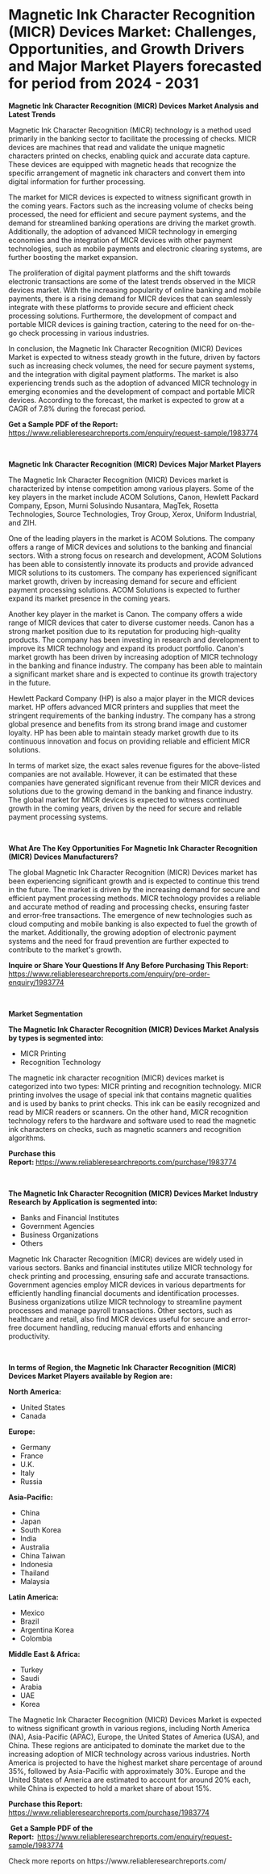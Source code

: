 <p><h1>Magnetic Ink Character Recognition (MICR) Devices Market: Challenges, Opportunities, and Growth Drivers and Major Market Players forecasted for period from 2024 - 2031</h1></p><p><strong>Magnetic Ink Character Recognition (MICR) Devices Market Analysis and Latest Trends</strong></p>
<p><p>Magnetic Ink Character Recognition (MICR) technology is a method used primarily in the banking sector to facilitate the processing of checks. MICR devices are machines that read and validate the unique magnetic characters printed on checks, enabling quick and accurate data capture. These devices are equipped with magnetic heads that recognize the specific arrangement of magnetic ink characters and convert them into digital information for further processing.</p><p>The market for MICR devices is expected to witness significant growth in the coming years. Factors such as the increasing volume of checks being processed, the need for efficient and secure payment systems, and the demand for streamlined banking operations are driving the market growth. Additionally, the adoption of advanced MICR technology in emerging economies and the integration of MICR devices with other payment technologies, such as mobile payments and electronic clearing systems, are further boosting the market expansion.</p><p>The proliferation of digital payment platforms and the shift towards electronic transactions are some of the latest trends observed in the MICR devices market. With the increasing popularity of online banking and mobile payments, there is a rising demand for MICR devices that can seamlessly integrate with these platforms to provide secure and efficient check processing solutions. Furthermore, the development of compact and portable MICR devices is gaining traction, catering to the need for on-the-go check processing in various industries.</p><p>In conclusion, the Magnetic Ink Character Recognition (MICR) Devices Market is expected to witness steady growth in the future, driven by factors such as increasing check volumes, the need for secure payment systems, and the integration with digital payment platforms. The market is also experiencing trends such as the adoption of advanced MICR technology in emerging economies and the development of compact and portable MICR devices. According to the forecast, the market is expected to grow at a CAGR of 7.8% during the forecast period.</p></p>
<p><strong>Get a Sample PDF of the Report:&nbsp;</strong> <a href="https://www.reliableresearchreports.com/enquiry/request-sample/1983774">https://www.reliableresearchreports.com/enquiry/request-sample/1983774</a></p>
<p>&nbsp;</p>
<p><strong>Magnetic Ink Character Recognition (MICR) Devices Major Market Players</strong></p>
<p><p>The Magnetic Ink Character Recognition (MICR) Devices market is characterized by intense competition among various players. Some of the key players in the market include ACOM Solutions, Canon, Hewlett Packard Company, Epson, Murni Solusindo Nusantara, MagTek, Rosetta Technologies, Source Technologies, Troy Group, Xerox, Uniform Industrial, and ZIH. </p><p>One of the leading players in the market is ACOM Solutions. The company offers a range of MICR devices and solutions to the banking and financial sectors. With a strong focus on research and development, ACOM Solutions has been able to consistently innovate its products and provide advanced MICR solutions to its customers. The company has experienced significant market growth, driven by increasing demand for secure and efficient payment processing solutions. ACOM Solutions is expected to further expand its market presence in the coming years.</p><p>Another key player in the market is Canon. The company offers a wide range of MICR devices that cater to diverse customer needs. Canon has a strong market position due to its reputation for producing high-quality products. The company has been investing in research and development to improve its MICR technology and expand its product portfolio. Canon's market growth has been driven by increasing adoption of MICR technology in the banking and finance industry. The company has been able to maintain a significant market share and is expected to continue its growth trajectory in the future.</p><p>Hewlett Packard Company (HP) is also a major player in the MICR devices market. HP offers advanced MICR printers and supplies that meet the stringent requirements of the banking industry. The company has a strong global presence and benefits from its strong brand image and customer loyalty. HP has been able to maintain steady market growth due to its continuous innovation and focus on providing reliable and efficient MICR solutions.</p><p>In terms of market size, the exact sales revenue figures for the above-listed companies are not available. However, it can be estimated that these companies have generated significant revenue from their MICR devices and solutions due to the growing demand in the banking and finance industry. The global market for MICR devices is expected to witness continued growth in the coming years, driven by the need for secure and reliable payment processing systems.</p></p>
<p>&nbsp;</p>
<p><strong>What Are The Key Opportunities For Magnetic Ink Character Recognition (MICR) Devices Manufacturers?</strong></p>
<p><p>The global Magnetic Ink Character Recognition (MICR) Devices market has been experiencing significant growth and is expected to continue this trend in the future. The market is driven by the increasing demand for secure and efficient payment processing methods. MICR technology provides a reliable and accurate method of reading and processing checks, ensuring faster and error-free transactions. The emergence of new technologies such as cloud computing and mobile banking is also expected to fuel the growth of the market. Additionally, the growing adoption of electronic payment systems and the need for fraud prevention are further expected to contribute to the market's growth.</p></p>
<p><strong>Inquire or Share Your Questions If Any Before Purchasing This Report:</strong> <a href="https://www.reliableresearchreports.com/enquiry/pre-order-enquiry/1983774">https://www.reliableresearchreports.com/enquiry/pre-order-enquiry/1983774</a></p>
<p>&nbsp;</p>
<p><strong>Market Segmentation</strong></p>
<p><strong>The Magnetic Ink Character Recognition (MICR) Devices Market Analysis by types is segmented into:</strong></p>
<p><ul><li>MICR Printing</li><li>Recognition Technology</li></ul></p>
<p><p>The magnetic ink character recognition (MICR) devices market is categorized into two types: MICR printing and recognition technology. MICR printing involves the usage of special ink that contains magnetic qualities and is used by banks to print checks. This ink can be easily recognized and read by MICR readers or scanners. On the other hand, MICR recognition technology refers to the hardware and software used to read the magnetic ink characters on checks, such as magnetic scanners and recognition algorithms.</p></p>
<p><strong>Purchase this Report:&nbsp;</strong><a href="https://www.reliableresearchreports.com/purchase/1983774">https://www.reliableresearchreports.com/purchase/1983774</a></p>
<p>&nbsp;</p>
<p><strong>The Magnetic Ink Character Recognition (MICR) Devices Market Industry Research by Application is segmented into:</strong></p>
<p><ul><li>Banks and Financial Institutes</li><li>Government Agencies</li><li>Business Organizations</li><li>Others</li></ul></p>
<p><p>Magnetic Ink Character Recognition (MICR) devices are widely used in various sectors. Banks and financial institutes utilize MICR technology for check printing and processing, ensuring safe and accurate transactions. Government agencies employ MICR devices in various departments for efficiently handling financial documents and identification processes. Business organizations utilize MICR technology to streamline payment processes and manage payroll transactions. Other sectors, such as healthcare and retail, also find MICR devices useful for secure and error-free document handling, reducing manual efforts and enhancing productivity.</p></p>
<p>&nbsp;</p>
<p><strong>In terms of Region, the Magnetic Ink Character Recognition (MICR) Devices Market Players available by Region are:</strong></p>
<p>
    <p> <strong> North America: </strong>
        <ul>
            <li>United States</li>
            <li>Canada</li>
        </ul>
        </p> 
    <p> <strong> Europe: </strong>
        <ul>
            <li>Germany</li>
            <li>France</li>
            <li>U.K.</li>
            <li>Italy</li>
            <li>Russia</li>
        </ul>
        </p> 
    <p> <strong> Asia-Pacific: </strong>
        <ul>
            <li>China</li>
            <li>Japan</li>
            <li>South Korea</li>
            <li>India</li>
            <li>Australia</li>
            <li>China Taiwan</li>
            <li>Indonesia</li>
            <li>Thailand</li>
            <li>Malaysia</li>
        </ul>
        </p> 
    <p> <strong> Latin America: </strong>
        <ul>
            <li>Mexico</li>
            <li>Brazil</li>
            <li>Argentina Korea</li>
            <li>Colombia</li>
        </ul>
        </p> 
    <p> <strong> Middle East & Africa: </strong>
        <ul>
            <li>Turkey</li>
            <li>Saudi</li>
            <li>Arabia</li>
            <li>UAE</li>
            <li>Korea</li>
        </ul>
    </p>
    </p>
<p><p>The Magnetic Ink Character Recognition (MICR) Devices Market is expected to witness significant growth in various regions, including North America (NA), Asia-Pacific (APAC), Europe, the United States of America (USA), and China. These regions are anticipated to dominate the market due to the increasing adoption of MICR technology across various industries. North America is projected to have the highest market share percentage of around 35%, followed by Asia-Pacific with approximately 30%. Europe and the United States of America are estimated to account for around 20% each, while China is expected to hold a market share of about 15%.</p></p>
<p><strong>Purchase this Report: </strong><a href="https://www.reliableresearchreports.com/purchase/1983774">https://www.reliableresearchreports.com/purchase/1983774</a></p>
<p>&nbsp;<strong>Get a Sample PDF of the Report:&nbsp;&nbsp;</strong><a href="https://www.reliableresearchreports.com/enquiry/request-sample/1983774">https://www.reliableresearchreports.com/enquiry/request-sample/1983774</a></p>
<p><strong></strong></p>
<p>Check more reports on https://www.reliableresearchreports.com/</p>